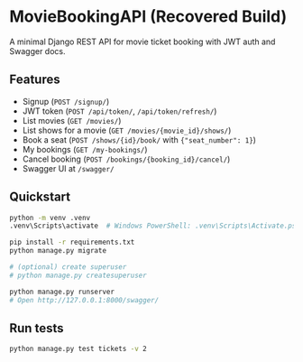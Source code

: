 # MovieBookingAPI (Recovered Build)

A minimal Django REST API for movie ticket booking with JWT auth and Swagger docs.

## Features
- Signup (`POST /signup/`)
- JWT token (`POST /api/token/`, `/api/token/refresh/`)
- List movies (`GET /movies/`)
- List shows for a movie (`GET /movies/{movie_id}/shows/`)
- Book a seat (`POST /shows/{id}/book/` with `{"seat_number": 1}`)
- My bookings (`GET /my-bookings/`)
- Cancel booking (`POST /bookings/{booking_id}/cancel/`)
- Swagger UI at `/swagger/`

## Quickstart

```bash
python -m venv .venv
.venv\Scripts\activate  # Windows PowerShell: .venv\Scripts\Activate.ps1

pip install -r requirements.txt
python manage.py migrate

# (optional) create superuser
# python manage.py createsuperuser

python manage.py runserver
# Open http://127.0.0.1:8000/swagger/
```

## Run tests
```bash
python manage.py test tickets -v 2
```
